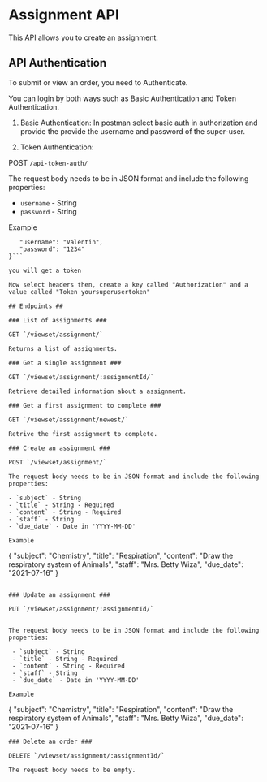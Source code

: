 # Assignment API #

This API allows you to create an assignment.

## API Authentication ##

To submit or view an order, you need to Authenticate.

You can login by both ways such as Basic Authentication and Token Authentication.

1. Basic Authentication:
 In postman select basic auth in authorization and provide the provide the username 
and password of the super-user.  

2. Token Authentication:
    
 POST `/api-token-auth/`
    
 The request body needs to be in JSON format and include the following properties:
 - `username` - String
 - `password` - String
    
 Example
    
 ```{
    "username": "Valentin",
    "password": "1234"
 }```

 you will get a token

 Now select headers then, create a key called "Authorization" and a value called "Token yoursuperusertoken"

## Endpoints ##

### List of assignments ###

GET `/viewset/assignment/`

Returns a list of assignments.

### Get a single assignment ###

GET `/viewset/assignment/:assignmentId/`

Retrieve detailed information about a assignment.

### Get a first assignment to complete ###

GET `/viewset/assignment/newest/`

Retrive the first assignment to complete.

### Create an assignment ###

POST `/viewset/assignment/`

The request body needs to be in JSON format and include the following properties:

 - `subject` - String
 - `title` - String - Required
 - `content` - String - Required
 - `staff` - String
 - `due_date` - Date in 'YYYY-MM-DD' 

Example
```
{
    "subject": "Chemistry",
    "title": "Respiration",
    "content": "Draw the respiratory system of Animals",
    "staff": "Mrs. Betty Wiza",
    "due_date": "2021-07-16"
}
```

### Update an assignment ###

PUT `/viewset/assignment/:assignmentId/`


The request body needs to be in JSON format and include the following properties:

 - `subject` - String
 - `title` - String - Required
 - `content` - String - Required
 - `staff` - String
 - `due_date` - Date in 'YYYY-MM-DD' 

Example
```
{
    "subject": "Chemistry",
    "title": "Respiration",
    "content": "Draw the respiratory system of Animals",
    "staff": "Mrs. Betty Wiza",
    "due_date": "2021-07-16"
}
```
### Delete an order ###

DELETE `/viewset/assignment/:assignmentId/`

The request body needs to be empty.
